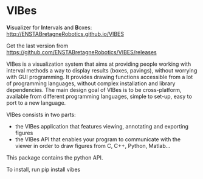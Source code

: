 VIBes
=====

**V**isualizer for **I**ntervals and **B**oxes: http://ENSTABretagneRobotics.github.io/VIBES

Get the last version from https://github.com/ENSTABretagneRobotics/VIBES/releases

VIBes is a visualization system that aims at providing people working with interval methods a way to display results (boxes, pavings), without worrying with GUI programming. It provides drawing functions accessible from a lot of programming languages, without complex installation and library dependencies.
The main design goal of VIBes is to be cross-platform, available from different programming languages, simple to set-up, easy to port to a new language.

VIBes consists in two parts:
- the VIBes application that features viewing, annotating and exporting figures
- the VIBes API that enables your program to communicate with the viewer in order to draw figures from C, C++, Python, Matlab...

This package contains the python API.

To install, run
pip install vibes
